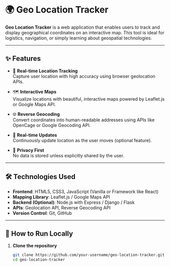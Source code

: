 # 🌍 Geo Location Tracker

**Geo Location Tracker** is a web application that enables users to track and display geographical coordinates on an interactive map. This tool is ideal for logistics, navigation, or simply learning about geospatial technologies.

---

## ✨ Features

- 📍 **Real-time Location Tracking**  
  Capture user location with high accuracy using browser geolocation APIs.

- 🗺️ **Interactive Maps**  
  Visualize locations with beautiful, interactive maps powered by Leaflet.js or Google Maps API.

- 🌐 **Reverse Geocoding**  
  Convert coordinates into human-readable addresses using APIs like OpenCage or Google Geocoding API.

- 📡 **Real-time Updates**  
  Continuously update location as the user moves (optional feature).

- 🔐 **Privacy First**  
  No data is stored unless explicitly shared by the user.

---

## 🛠️ Technologies Used

- **Frontend**: HTML5, CSS3, JavaScript (Vanilla or Framework like React)  
- **Mapping Library**: Leaflet.js / Google Maps API  
- **Backend (Optional)**: Node.js with Express / Django / Flask  
- **APIs**: Geolocation API, Reverse Geocoding API  
- **Version Control**: Git, GitHub  

---

## 🚀 How to Run Locally

1. **Clone the repository**  
   ```bash
   git clone https://github.com/your-username/geo-location-tracker.git
   cd geo-location-tracker
